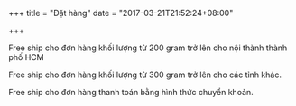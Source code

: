 +++
title = "Đặt hàng"
date = "2017-03-21T21:52:24+08:00"

+++

Free ship cho đơn hàng khối lượng từ 200 gram trở lên cho nội thành thành phố HCM

Free ship cho đơn hàng khối lượng từ 300 gram trở lên cho các tỉnh khác.

Free ship cho đơn hàng thanh toán bằng hình thức chuyển khoản.